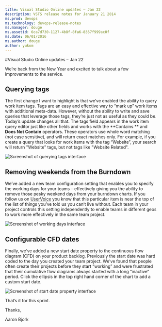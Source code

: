 ```yaml
---
title: Visual Studio Online updates – Jan 22
description: VSTS release notes for January 21 2014
ms.prod: devops
ms.technology: devops-release-notes
ms.manager: douge
ms.assetid: 6ca7d730-1127-4b8f-8fa6-8357f999ac0f
ms.date: 06/01/2016
ms.author: douge
author: yukom
---
```


#Visual Studio Online updates – Jan 22

We’re back from the New Year and excited to talk about a few improvements to the service. 

## Querying tags

The first change I want to highlight is that we’ve enabled the ability to query work item tags. Tags are an easy and effective way to “mark up” work items with additional meta-data. However, without the ability to write and save queries that leverage those tags, they’re just not as useful as they could be. Today’s update changes all that. The tags field appears in the work item query editor just like other fields and works with the **Contains ** and **Does Not Contain** operators. These operators use whole word matching (not case sensitive), and will return exact matches only. For example, if you create a query that looks for work items with the tag “Website”, your search will return "Website" tags, but not tags like "Website Related". 

![Screenshot of querying tags interface](_img/1_22_01.png)

## Removing weekends from the Burndown

We’ve added a new team configuration setting that enables you to specify the working days for your teams – effectively giving you the ability to remove those pesky weekend days from your burndown charts. If you follow us on [UserVoice](https://visualstudio.uservoice.com/forums/330519-vso) you know that this particular item is near the top of the list of things you’ve told us you can’t live without. Each team in your project controls this setting independently to enable teams in different geos to work more effectively in the same team project.

![Screenshot of working days interface](_img/1_22_02.png)

## Configurable CFD dates

Finally, we’ve added a new start date property to the continuous flow diagram (CFD) on your product backlog. Previously the start date was hard coded to the day you created your team project. We’ve found that people often create their projects before they start “working” and were frustrated that their cumulative flow diagrams always started with a long “inactive” period. Click the ellipsis in the top right hand corner of the chart to add a custom start date. 

![Screenshot of start date property interface](_img/1_22_03.png)

That’s it for this sprint. 

Thanks,

Aaron Bjork

